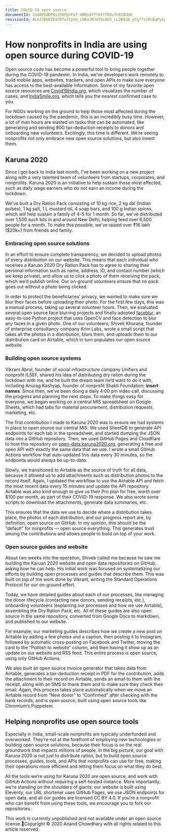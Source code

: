 ```yaml
---
title: COVID-19 open source
documentId: 1UdAPDdDPQs15APphFxT-6KMi6YfYHtYTN3ufo6SOUU0
revisionId: ALm37BU0ZE870TwZtphh_LNRaJMJVVQsAb5_LL2B8iW_yCgf7x1Kn8qPyzp3cXZobVDuK8_HpuNFZd7sQgP5Sno
---
```


# How nonprofits in India are using open source during COVID-19

Open source code has become a powerful tool to bring people together during the COVID-19 pandemic. In India, we’ve developers work remotely to build mobile apps, websites, trackers, and open APIs to make sure everyone has access to the best-available information. Some of my favorite open source resources are [Covid19India.org](https://www.covid19india.org), which visualizes the number of cases, and [IndiaSmile.org](https://indiasmile.org), which tells you the nearest confirmed case to you.

For NGOs working on the ground to help those most affected during the lockdown caused by the pandemic, this is an incredibly busy time. However, a lot of man hours are wasted on tasks that can be automated, like generating and sending 80G tax-deduction receipts to donors and onboarding new volunteers. Excitingly, this time is different. We’re seeing nonprofits not only embrace new open source solutions, but also invent them.

## Karuna 2020

Since I got back to India last month, I’ve been working on a new project along with a very talented team of volunteers from startups, corporates, and nonprofits. Karuna 2020 is an initiative to help sustain those most affected, such as daily wage earners who do not earn an income during the lockdown.

We've built a Dry Ration Pack consisting of 10 kg rice, 2 kg dal (Indian pulses), 1 kg salt, 1 L mustard oil, 4 soap bars, and 100 g Indian spices, which will help sustain a family of 4–5 for 1 month. So far, we've distributed over 1,500 such kits in and around New Delhi, helping feed over 6,500 people for a month. To make this possible, we've raised over ₹16 lakh ($20k+) from friends and family.

### Embracing open source solutions

In an effort to ensure complete transparency, we decided to upload photos of every distribution on our website. This means that each individual who receives a Karuan 2020 Dry Ration Pack has to agree to sharing their personal information such as name, address, ID, and contact number (which we keep private), and allow us to click a photo of them receiving the pack, which we’d publish online. Our on-ground volunteers ensure that no pack goes out without a photo being clicked.

In order to protect the beneficiaries’ privacy, we wanted to make sure we blur their faces before uploading their photo. For the first few days, this was a manual process, taking up several volunteer hours. Then, we evaluated several open source face blurring projects and finally adopted [faceblur](https://github.com/Karuna2020/faceblur), an easy-to-use Python project that uses OpenCV and face detection to blur any faces in a given photo. One of our volunteers, Shivek Khurana, founder of enterprise consultancy company Krim Labs, wrote a small script that takes all the photos in a distribution, blurs them, and uploads them to our distribution card on Airtable, which in turn populates our open source website.

### Building open source systems

Vikrant Abrol, founder of social infrastructure company Unifiers and nonprofit ILSEF, shared his idea of distributing dry ration during the lockdown with me, and he built the dream team he’d want to do it with, including Anurag Kashyap, founder of nonprofit Shakti Foundation; **insert names**. Since then, we’ve been doing a daily 4:00 pm video call, discussing the progress and planning the next steps. To make things easy for everyone, we began working on a central MIS spreadsheet on Google Sheets, which had tabs for material procurement, distribution requests, marketing, etc.

The first contribution I made to Karuna 2020 was to ensure we had systems in place to open source our central MIS. We used SheetDB to generate API endpoints for each tab in the spreadsheet, and started dumping the JSON data into a GitHub repository. Then, we used GitHub Pages and Cloudflare to host this repository on [open-data.karuna2020.org](https://open-data.karuna2020.org), generating a free and open API with exactly the same data that we use. I wrote a small GitHub Actions workflow that auto-updated this data every 30 minutes, so the endpoints would always be up-to-date.

Slowly, we transitioned to Airtable as the source of truth for all data, because it allowed us to add attachments such as distribution photos to the record itself. Again, I updated the workflow to use the Airtable API and fetch the most recent data every 15 minutes and update the API repository. Airtable was also kind enough to give us their Pro plan for free, worth over $100 per month, as part of their COVID-19 response. We also wrote some scripts to download the attachments, generate data summaries, etc.

This ensures that the data we use to decide where a distribution takes place, the photos of each distribution, and our progress report are, by definition, open source on GitHub. In my opinion, this should be the “default” for nonprofits — open source everything. This generates trust among the contributions and allows people to build on top of your work.

### Open source guides and website

About two weeks into the operation, Shivek called me because he saw me building the Karuan 2020 website and open data repositories on GitHub, asking how he can help. His initial work was focused on systematizing our efforts by building open processes and guides that describe them. This was built on top of the work done by Vikrant, writing the Standard Operations Protocol for our on-ground effort.

Today, we have detailed guides about each of our processes, like managing the donor lifecycle (contacting new donors, sending receipts, etc.), onboarding volunteers (explaining our processes and how we use Airtable), assembling the Dry Ration Pack, etc. All of these guides are also open source in the same repository, converted from Google Docs to markdown, and published to our website.

For example, our marketing guides describes how we create a new post on Airtable by adding a few photos and a caption, then posting it to Instagram, followed by automatic cross-posting on Facebook and Twitter, moving the card to the “Publish to website” column, and then having it show up as an update on our website and RSS feed. This entire process is open source, using only GitHub Actions.

We also built an open source invoice generator that takes data from Airtable, generates a tax-deduction receipt in PDF for the contribution, adds the attachment to their record on Airtable, sends an email to them with the receipt, along with an SMS to thank them and to make sure they check their email. Again, this process takes place automatically when we move an Airtable record from “New donor” to “Confirmed” after checking with the bank records, and is open source, built using open source tools like Chromium’s Puppeteer.

## Helping nonprofits use open source tools

Especially in India, small-scale nonprofits are typically underfunded and overworked. They’re not at the forefront of employing new technologies or building open source solutions, because their focus is on the real groundwork that impacts millions of people. In the big picture, our goal with Karuna 2020 is not just to distribute ration, but to build open source processes, guides, tools, and APIs that nonprofits can use for free, making their operations more efficient and letting them focus on what they do best.

All the tools we’re using for Karuna 2020 are open source, and work with GitHub Actions without requiring a self-hosted instance. More importantly, we’re standing on the shoulders of giants: our website is built using Eleventy, our URL shortener uses GitHub Pages, we use JSON endpoints for open data, and all our guides are licensed CC BY 4.0. If you’re a nonprofit who can benefit from using these tools, we encourage you to fork our repositories.

This work is currently unpublished and not available under an open source license.Copyright © 2020 Anand Chowdhary with all rights related to this article reserved.


